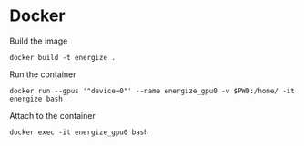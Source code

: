 # Docker

Build the image

```
docker build -t energize .
```

Run the container

```
docker run --gpus '"device=0"' --name energize_gpu0 -v $PWD:/home/ -it energize bash
```

Attach to the container

```
docker exec -it energize_gpu0 bash
```
